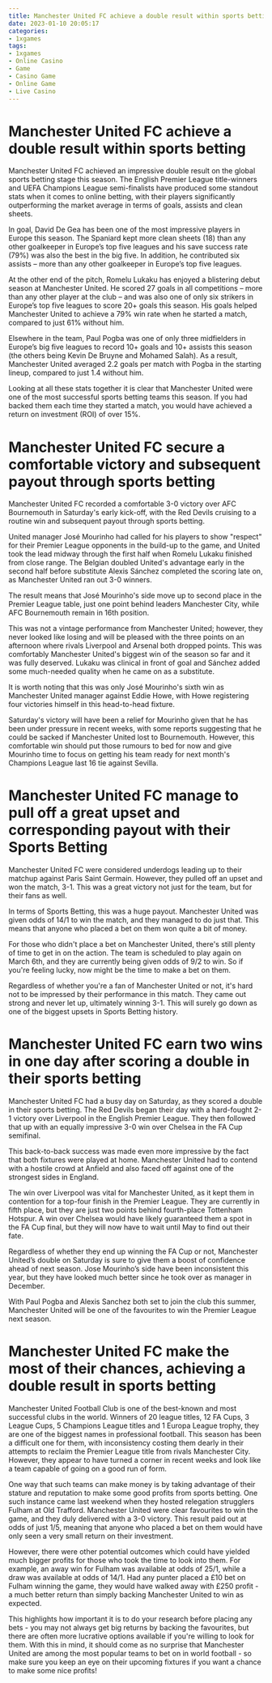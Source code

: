 ```yaml
---
title: Manchester United FC achieve a double result within sports betting
date: 2023-01-10 20:05:17
categories:
- 1xgames
tags:
- 1xgames
- Online Casino
- Game
- Casino Game
- Online Game
- Live Casino
---
```



#  Manchester United FC achieve a double result within sports betting

Manchester United FC achieved an impressive double result on the global sports betting stage this season. The English Premier League title-winners and UEFA Champions League semi-finalists have produced some standout stats when it comes to online betting, with their players significantly outperforming the market average in terms of goals, assists and clean sheets.

In goal, David De Gea has been one of the most impressive players in Europe this season. The Spaniard kept more clean sheets (18) than any other goalkeeper in Europe’s top five leagues and his save success rate (79%) was also the best in the big five. In addition, he contributed six assists – more than any other goalkeeper in Europe’s top five leagues.

At the other end of the pitch, Romelu Lukaku has enjoyed a blistering debut season at Manchester United. He scored 27 goals in all competitions – more than any other player at the club – and was also one of only six strikers in Europe’s top five leagues to score 20+ goals this season. His goals helped Manchester United to achieve a 79% win rate when he started a match, compared to just 61% without him.

Elsewhere in the team, Paul Pogba was one of only three midfielders in Europe’s big five leagues to record 10+ goals and 10+ assists this season (the others being Kevin De Bruyne and Mohamed Salah). As a result, Manchester United averaged 2.2 goals per match with Pogba in the starting lineup, compared to just 1.4 without him.

Looking at all these stats together it is clear that Manchester United were one of the most successful sports betting teams this season. If you had backed them each time they started a match, you would have achieved a return on investment (ROI) of over 15%.

#  Manchester United FC secure a comfortable victory and subsequent payout through sports betting

Manchester United FC recorded a comfortable 3-0 victory over AFC Bournemouth in Saturday's early kick-off, with the Red Devils cruising to a routine win and subsequent payout through sports betting.

United manager José Mourinho had called for his players to show "respect" for their Premier League opponents in the build-up to the game, and United took the lead midway through the first half when Romelu Lukaku finished from close range. The Belgian doubled United's advantage early in the second half before substitute Alexis Sánchez completed the scoring late on, as Manchester United ran out 3-0 winners.

The result means that José Mourinho's side move up to second place in the Premier League table, just one point behind leaders Manchester City, while AFC Bournemouth remain in 16th position.

This was not a vintage performance from Manchester United; however, they never looked like losing and will be pleased with the three points on an afternoon where rivals Liverpool and Arsenal both dropped points. This was comfortably Manchester United's biggest win of the season so far and it was fully deserved. Lukaku was clinical in front of goal and Sánchez added some much-needed quality when he came on as a substitute.

It is worth noting that this was only José Mourinho's sixth win as Manchester United manager against Eddie Howe, with Howe registering four victories himself in this head-to-head fixture.

Saturday's victory will have been a relief for Mourinho given that he has been under pressure in recent weeks, with some reports suggesting that he could be sacked if Manchester United lost to Bournemouth. However, this comfortable win should put those rumours to bed for now and give Mourinho time to focus on getting his team ready for next month's Champions League last 16 tie against Sevilla.

#  Manchester United FC manage to pull off a great upset and corresponding payout with their Sports Betting

Manchester United FC were considered underdogs leading up to their matchup against Paris Saint Germain. However, they pulled off an upset and won the match, 3-1. This was a great victory not just for the team, but for their fans as well.

In terms of Sports Betting, this was a huge payout. Manchester United was given odds of 14/1 to win the match, and they managed to do just that. This means that anyone who placed a bet on them won quite a bit of money.

For those who didn't place a bet on Manchester United, there's still plenty of time to get in on the action. The team is scheduled to play again on March 6th, and they are currently being given odds of 9/2 to win. So if you're feeling lucky, now might be the time to make a bet on them.

Regardless of whether you're a fan of Manchester United or not, it's hard not to be impressed by their performance in this match. They came out strong and never let up, ultimately winning 3-1. This will surely go down as one of the biggest upsets in Sports Betting history.

#  Manchester United FC earn two wins in one day after scoring a double in their sports betting

Manchester United FC had a busy day on Saturday, as they scored a double in their sports betting. The Red Devils began their day with a hard-fought 2-1 victory over Liverpool in the English Premier League. They then followed that up with an equally impressive 3-0 win over Chelsea in the FA Cup semifinal.

This back-to-back success was made even more impressive by the fact that both fixtures were played at home. Manchester United had to contend with a hostile crowd at Anfield and also faced off against one of the strongest sides in England.

The win over Liverpool was vital for Manchester United, as it kept them in contention for a top-four finish in the Premier League. They are currently in fifth place, but they are just two points behind fourth-place Tottenham Hotspur. A win over Chelsea would have likely guaranteed them a spot in the FA Cup final, but they will now have to wait until May to find out their fate.

Regardless of whether they end up winning the FA Cup or not, Manchester United’s double on Saturday is sure to give them a boost of confidence ahead of next season. Jose Mourinho’s side have been inconsistent this year, but they have looked much better since he took over as manager in December.

With Paul Pogba and Alexis Sanchez both set to join the club this summer, Manchester United will be one of the favourites to win the Premier League next season.

#  Manchester United FC make the most of their chances, achieving a double result in sports betting

Manchester United Football Club is one of the best-known and most successful clubs in the world. Winners of 20 league titles, 12 FA Cups, 3 League Cups, 5 Champions League titles and 1 Europa League trophy, they are one of the biggest names in professional football. This season has been a difficult one for them, with inconsistency costing them dearly in their attempts to reclaim the Premier League title from rivals Manchester City. However, they appear to have turned a corner in recent weeks and look like a team capable of going on a good run of form.

One way that such teams can make money is by taking advantage of their stature and reputation to make some good profits from sports betting. One such instance came last weekend when they hosted relegation strugglers Fulham at Old Trafford. Manchester United were clear favourites to win the game, and they duly delivered with a 3-0 victory. This result paid out at odds of just 1/5, meaning that anyone who placed a bet on them would have only seen a very small return on their investment.

However, there were other potential outcomes which could have yielded much bigger profits for those who took the time to look into them. For example, an away win for Fulham was available at odds of 25/1, while a draw was available at odds of 14/1. Had any punter placed a £10 bet on Fulham winning the game, they would have walked away with £250 profit - a much better return than simply backing Manchester United to win as expected.

This highlights how important it is to do your research before placing any bets - you may not always get big returns by backing the favourites, but there are often more lucrative options available if you're willing to look for them. With this in mind, it should come as no surprise that Manchester United are among the most popular teams to bet on in world football - so make sure you keep an eye on their upcoming fixtures if you want a chance to make some nice profits!